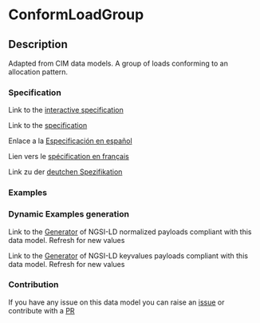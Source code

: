 # ConformLoadGroup

## Description 

Adapted from CIM data models. A group of loads conforming to an allocation pattern.
### Specification

Link to the [interactive specification](https://swagger.lab.fiware.org/?url=https://github.com/smart-data-models/dataModel.EnergyCIM/blob/master/ConformLoadGroup/swagger.yaml)

Link to the [specification](https://github.com/smart-data-models/dataModel.EnergyCIM/blob/master/ConformLoadGroup/doc/spec.md)

Enlace a la [Especificación en español](https://github.com/smart-data-models/dataModel.EnergyCIM/blob/master/ConformLoadGroup/doc/spec_ES.md)

Lien vers le [spécification en français](https://github.com/smart-data-models/dataModel.EnergyCIM/blob/master/ConformLoadGroup/doc/spec_FR.md)

Link zu der [deutchen Spezifikation](https://github.com/smart-data-models/dataModel.EnergyCIM/blob/master/ConformLoadGroup/doc/spec_DE.md)
### Examples
### Dynamic Examples generation

Link to the [Generator](https://smartdatamodels.org/extra/ngsi-ld_generator_v0.92.php?schemaUrl=https://raw.githubusercontent.com/smart-data-models/dataModel.EnergyCIM/master/ConformLoadGroup/schema.json&email=info@smartdatamodels.org) of NGSI-LD normalized payloads compliant with this data model. Refresh for new values

Link to the [Generator](https://smartdatamodels.org/extra/ngsi-ld_generator_keyvalues_v0.92.php?schemaUrl=https://raw.githubusercontent.com/smart-data-models/dataModel.EnergyCIM/master/ConformLoadGroup/schema.json&email=info@smartdatamodels.org) of NGSI-LD keyvalues payloads compliant with this data model. Refresh for new values
### Contribution

 If you have any issue on this data model you can raise an [issue](https://github.com/smart-data-models/dataModel.EnergyCIM/issues)  or contribute with a [PR](https://github.com/smart-data-models/dataModel.EnergyCIM/pulls)